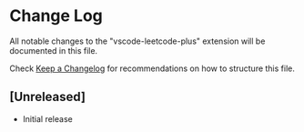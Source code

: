 # Change Log

All notable changes to the "vscode-leetcode-plus" extension will be documented in this file.

Check [Keep a Changelog](http://keepachangelog.com/) for recommendations on how to structure this file.

## [Unreleased]

- Initial release